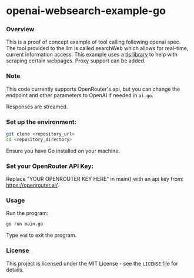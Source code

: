 # openai-websearch-example-go

### Overview
This is a proof of concept example of tool calling following openai spec. The tool provided to the llm is called
searchWeb which allows for real-time, current information access. This example uses a [tls library](https://github.com/bogdanfinn/tls-client)
to help with scraping certain webpages. Proxy support can be added.

### Note
This code currently supports OpenRouter's api, but you can change the endpoint and other parameters to OpenAI if needed
in `ai.go`.

Responses are streamed.

### Set up the environment:
```sh
git clone <repository_url>
cd <repository_directory>
```

Ensure you have Go installed on your machine.

### Set your OpenRouter API Key:

Replace "YOUR OPENROUTER KEY HERE" in main() with an api key from: https://openrouter.ai/.

### Usage
Run the program:
```sh
go run main.go
```
Type `end` to exit the program.

### License
This project is licensed under the MIT License - see the `LICENSE` file for details.

